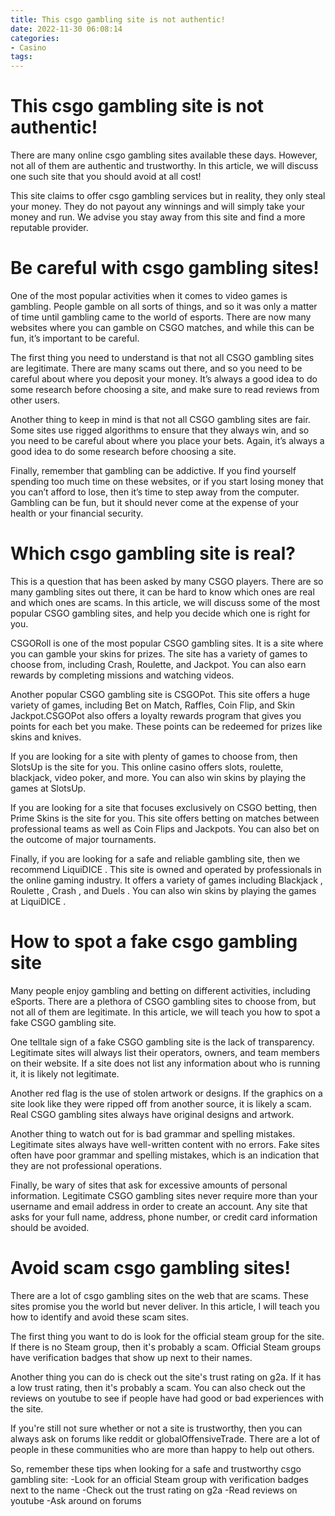 ```yaml
---
title: This csgo gambling site is not authentic!
date: 2022-11-30 06:08:14
categories:
- Casino
tags:
---
```



#  This csgo gambling site is not authentic!

There are many online csgo gambling sites available these days. However, not all of them are authentic and trustworthy. In this article, we will discuss one such site that you should avoid at all cost!

This site claims to offer csgo gambling services but in reality, they only steal your money. They do not payout any winnings and will simply take your money and run. We advise you stay away from this site and find a more reputable provider.

#  Be careful with csgo gambling sites!

One of the most popular activities when it comes to video games is gambling. People gamble on all sorts of things, and so it was only a matter of time until gambling came to the world of esports. There are now many websites where you can gamble on CSGO matches, and while this can be fun, it’s important to be careful.

The first thing you need to understand is that not all CSGO gambling sites are legitimate. There are many scams out there, and so you need to be careful about where you deposit your money. It’s always a good idea to do some research before choosing a site, and make sure to read reviews from other users.

Another thing to keep in mind is that not all CSGO gambling sites are fair. Some sites use rigged algorithms to ensure that they always win, and so you need to be careful about where you place your bets. Again, it’s always a good idea to do some research before choosing a site.

Finally, remember that gambling can be addictive. If you find yourself spending too much time on these websites, or if you start losing money that you can’t afford to lose, then it’s time to step away from the computer. Gambling can be fun, but it should never come at the expense of your health or your financial security.

#  Which csgo gambling site is real?

This is a question that has been asked by many CSGO players. There are so many gambling sites out there, it can be hard to know which ones are real and which ones are scams. In this article, we will discuss some of the most popular CSGO gambling sites, and help you decide which one is right for you.

CSGORoll is one of the most popular CSGO gambling sites. It is a site where you can gamble your skins for prizes. The site has a variety of games to choose from, including Crash, Roulette, and Jackpot. You can also earn rewards by completing missions and watching videos.

Another popular CSGO gambling site is CSGOPot. This site offers a huge variety of games, including Bet on Match, Raffles, Coin Flip, and Skin Jackpot.CSGOPot also offers a loyalty rewards program that gives you points for each bet you make. These points can be redeemed for prizes like skins and knives.

If you are looking for a site with plenty of games to choose from, then SlotsUp is the site for you. This online casino offers slots, roulette, blackjack, video poker, and more. You can also win skins by playing the games at SlotsUp.

If you are looking for a site that focuses exclusively on CSGO betting, then Prime Skins is the site for you. This site offers betting on matches between professional teams as well as Coin Flips and Jackpots. You can also bet on the outcome of major tournaments.

Finally, if you are looking for a safe and reliable gambling site, then we recommend LiquiDICE . This site is owned and operated by professionals in the online gaming industry. It offers a variety of games including Blackjack , Roulette , Crash , and Duels . You can also win skins by playing the games at LiquiDICE .

#  How to spot a fake csgo gambling site

Many people enjoy gambling and betting on different activities, including eSports. There are a plethora of CSGO gambling sites to choose from, but not all of them are legitimate. In this article, we will teach you how to spot a fake CSGO gambling site.

One telltale sign of a fake CSGO gambling site is the lack of transparency. Legitimate sites will always list their operators, owners, and team members on their website. If a site does not list any information about who is running it, it is likely not legitimate.

Another red flag is the use of stolen artwork or designs. If the graphics on a site look like they were ripped off from another source, it is likely a scam. Real CSGO gambling sites always have original designs and artwork.

Another thing to watch out for is bad grammar and spelling mistakes. Legitimate sites always have well-written content with no errors. Fake sites often have poor grammar and spelling mistakes, which is an indication that they are not professional operations.

Finally, be wary of sites that ask for excessive amounts of personal information. Legitimate CSGO gambling sites never require more than your username and email address in order to create an account. Any site that asks for your full name, address, phone number, or credit card information should be avoided.

#  Avoid scam csgo gambling sites!

There are a lot of csgo gambling sites on the web that are scams. These sites promise you the world but never deliver. In this article, I will teach you how to identify and avoid these scam sites.

The first thing you want to do is look for the official steam group for the site. If there is no Steam group, then it's probably a scam. Official Steam groups have verification badges that show up next to their names.

Another thing you can do is check out the site's trust rating on g2a. If it has a low trust rating, then it's probably a scam. You can also check out the reviews on youtube to see if people have had good or bad experiences with the site.

If you're still not sure whether or not a site is trustworthy, then you can always ask on forums like reddit or globalOffensiveTrade. There are a lot of people in these communities who are more than happy to help out others.

So, remember these tips when looking for a safe and trustworthy csgo gambling site:
-Look for an official Steam group with verification badges next to the name
-Check out the trust rating on g2a
-Read reviews on youtube
-Ask around on forums